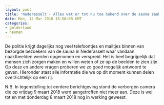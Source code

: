 ```yaml
---
layout: post
title: "Nederasselt - Alles wat er tot nu toe bekend over de sauna zaak Nederasselt"
date: Mon, 12 Mar 2018 15:50:00 GMT
categories: 
- gelderland 
- heumen 
---
```


De politie krijgt dagelijks nog veel telefoontjes en mailtjes binnen van bezorgde bezoekers van de sauna in Nederasselt waar vandaan naaktbeelden werden opgenomen en verspreid. Het is heel begrijpelijk dat mensen zich zorgen maken en willen weten of ze op de beelden te zien zijn. Op deze en andere vragen proberen we zo goed mogelijk antwoord te geven. Hieronder staat alle informatie die we op dit moment kunnen delen overzichtelijk op een rij. 

N.B. In tegenstelling tot eerdere berichtgeving stond de verborgen camera die op vrijdag 9 maart 2018 werd aangetroffen niet meer aan. Deze is wel tot en met donderdag 8 maart 2018 nog in werking geweest.
